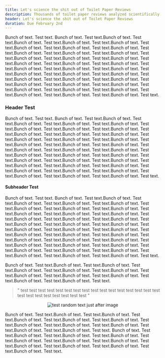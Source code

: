 ```yaml
---
title: Let's science the shit out of Toilet Paper Reviews
description: Thousands of toilet paper reviews analyzed scientifically to determine the best quality products.
header: Let's science the shit out of Toilet Paper Reviews
duration: Due February 2nd
---
```


Bunch of text. Test text. Bunch of text. Test text.Bunch of text. Test text.Bunch of text. Test text.Bunch of text. Test text.Bunch of text. Test text.Bunch of text. Test text.Bunch of text. Test text.Bunch of text. Test text.Bunch of text. Test text.Bunch of text. Test text.Bunch of text. Test text.Bunch of text. Test text.Bunch of text. Test text.Bunch of text. Test text.Bunch of text. Test text.Bunch of text. Test text.Bunch of text. Test text.Bunch of text. Test text.Bunch of text. Test text.Bunch of text. Test text.Bunch of text. Test text.Bunch of text. Test text.Bunch of text. Test text.Bunch of text. Test text.Bunch of text. Test text.Bunch of text. Test text.Bunch of text. Test text.Bunch of text. Test text.Bunch of text. Test text.Bunch of text. Test text.Bunch of text. Test text.Bunch of text. Test text.Bunch of text. Test text.Bunch of text. Test text.Bunch of text. Test text.

### Header Test
Bunch of text. Test text. Bunch of text. Test text.Bunch of text. Test text.Bunch of text. Test text.Bunch of text. Test text.Bunch of text. Test text.Bunch of text. Test text.Bunch of text. Test text.Bunch of text. Test text.Bunch of text. Test text.Bunch of text. Test text.Bunch of text. Test text.Bunch of text. Test text.Bunch of text. Test text.Bunch of text. Test text.Bunch of text. Test text.Bunch of text. Test text.Bunch of text. Test text.Bunch of text. Test text.Bunch of text. Test text.Bunch of text. Test text.Bunch of text. Test text.Bunch of text. Test text.Bunch of text. Test text.Bunch of text. Test text.Bunch of text. Test text.Bunch of text. Test text.Bunch of text. Test text.Bunch of text. Test text.Bunch of text. Test text.Bunch of text. Test text.Bunch of text. Test text.Bunch of text. Test text.Bunch of text. Test text.Bunch of text. Test text.Bunch of text. Test text.

#### Subheader Test
Bunch of text. Test text. Bunch of text. Test text.Bunch of text. Test text.Bunch of text. Test text.Bunch of text. Test text.Bunch of text. Test text.Bunch of text. Test text.Bunch of text. Test text.Bunch of text. Test text.Bunch of text. Test text.Bunch of text. Test text.Bunch of text. Test text.Bunch of text. Test text.Bunch of text. Test text.Bunch of text. Test text.Bunch of text. Test text.Bunch of text. Test text.Bunch of text. Test text.Bunch of text. Test text.Bunch of text. Test text.Bunch of text. Test text.Bunch of text. Test text.Bunch of text. Test text.Bunch of text. Test text.Bunch of text. Test text.Bunch of text. Test text.Bunch of text. Test text.Bunch of text. Test text.Bunch of text. Test text.Bunch of text. Test text.Bunch of text. Test text.Bunch of text. Test text.Bunch of text. Test text.Bunch of text. Test text.Bunch of text. Test text.Bunch of text. Test text.





Bunch of text. Test text.Bunch of text. Test text.Bunch of text. Test text.Bunch of text. Test text.Bunch of text. Test text.Bunch of text. Test text.Bunch of text. Test text.Bunch of text. Test text.Bunch of text. Test text.Bunch of text. Test text.Bunch of text. Test text.


> " test test test test test test test test test test test test test test test test test test test test test test test test  "


<p align="center">
  <img src="http://media.gettyimages.com/photos/horse-and-dog-first-meet-picture-id471121887" alt="test">
random text just after image
</p>

Bunch of text. Test text.Bunch of text. Test text.Bunch of text. Test text.Bunch of text. Test text.Bunch of text. Test text.Bunch of text. Test text.Bunch of text. Test text.Bunch of text. Test text.Bunch of text. Test text.Bunch of text. Test text.Bunch of text. Test text.
Bunch of text. Test text.Bunch of text. Test text.Bunch of text. Test text.Bunch of text. Test text.Bunch of text. Test text.Bunch of text. Test text.Bunch of text. Test text.Bunch of text. Test text.Bunch of text. Test text.Bunch of text. Test text.Bunch of text. Test text.
